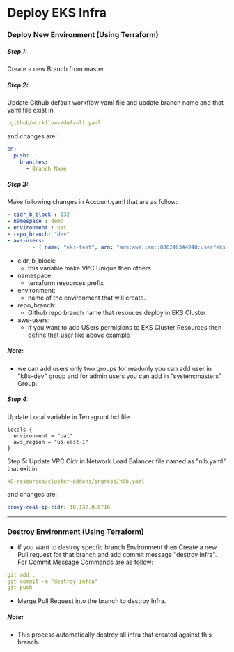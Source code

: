# Deploy EKS Infra

### Deploy New Environment (Using Terraform)

##### Step 1:
Create a new Branch from master 

##### Step 2: 
Update Github default workflow yaml file and update branch name and that yaml file exist in 
``` yaml
.github/workflows/default.yaml
```
and changes are :
``` yaml
on:
  push:
    branches:
      - Branch Name
```

##### Step 3:
Make following changes in Account.yaml that are as follow:


``` yaml
- cidr_b_block : 132
- namespace : demo
- environment : uat
- repo_branch: "dev"
- aws-users:
        - { name: "eks-test", arn: "arn:aws:iam::806240344948:user/eks-test", groups: ["k8s-dev"] } 
```
- cidr_b_block: 
    - this variable make VPC Unique then others 
- namespace:
    - terraform resources prefix
- environment:
    - name of the environment that will create.
-  repo_branch: 
    - Github repo branch name that resouces deploy in EKS Cluster 
-  aws-users: 
    - if you want to add USers permisions to EKS Cluster Resources then define that user like above example

##### Note: 
- we can add users only two groups for readonly you can add user in "k8s-dev" group and for admin users you can add in "system:masters" Group.
 
##### Step 4:
Update Local variable in Terragrunt.hcl file 
``` hcl
locals {
  environment = "uat"
  aws_region = "us-east-1"
}
```

Step 5: 
Update VPC Cidr in Network Load Balancer file named as "nlb.yaml" that exit in 
``` yaml
k8-resources/cluster-addons/ingress/nlb.yaml
```
and changes are:
``` yaml 
proxy-real-ip-cidr: 10.132.0.0/16
```
<hr>

### Destroy Environment (Using Terraform)


- if you want to destroy specfic branch Environment then Create a new Pull request for that branch and add commit message "destroy infra".
For Commit Message Commands are as follow:

``` yaml
git add .
git commit -m "destroy infra"
git push 
```

- Merge Pull Request into the branch to destroy Infra.

##### Note: 
- This process automatically destroy all infra that created against this branch.